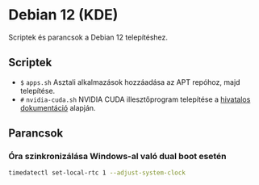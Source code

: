 # Debian 12 (KDE)
Scriptek és parancsok a Debian 12 telepítéshez.

## Scriptek
- `$` `apps.sh`
Asztali alkalmazások hozzáadása az APT repóhoz, majd telepítése.
- `#` `nvidia-cuda.sh`
NVIDIA CUDA illesztőprogram telepítése a [hivatalos dokumentáció](https://docs.nvidia.com/cuda/cuda-installation-guide-linux/index.html#debian) alapján.

## Parancsok
### Óra szinkronizálása Windows-al való dual boot esetén
```bash
timedatectl set-local-rtc 1 --adjust-system-clock
```
